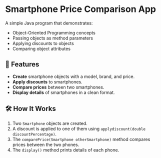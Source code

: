 # Smartphone Price Comparison App

A simple Java program that demonstrates:
- Object-Oriented Programming concepts
- Passing objects as method parameters
- Applying discounts to objects
- Comparing object attributes

## 📌 Features
- **Create** smartphone objects with a model, brand, and price.
- **Apply discounts** to smartphones.
- **Compare prices** between two smartphones.
- **Display details** of smartphones in a clean format.

## 🛠 How It Works
1. Two `Smartphone` objects are created.
2. A discount is applied to one of them using `applydiscount(double discountPercentage)`.
3. The `comparePrice(Smartphone otherSmartphone)` method compares prices between the two phones.
4. The `display()` method prints details of each phone.

